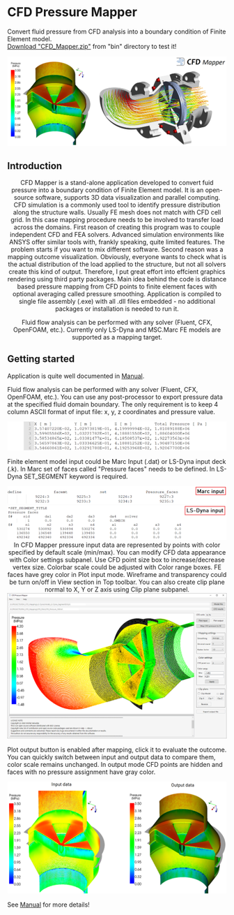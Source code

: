 # CFD Pressure Mapper

Convert fluid pressure from CFD analysis into a boundary condition of Finite Element model.\
[Download "CFD_Mapper.zip"](https://github.com/galuszkm/CFD_Mapper/raw/main/bin/CFD_Mapper.zip) from "bin" directory to test it!

<img src="https://github.com/galuszkm/CFD_Mapper/blob/main/other/Intro.png"/>

## Introduction

<center>
CFD Mapper is a stand-alone application developed to convert fuid pressure into a boundary condition of Finite Element model. It is an open-source software, supports 3D data visualization and parallel computing. 
CFD simulation is a commonly used tool to identify pressure distribution along the structure walls. Usually FE mesh does not match with CFD cell grid. In this case
mapping procedure needs to be involved to transfer load across the domains.
First reason of creating this program was to couple independent CFD and FEA solvers. Advanced simulation environments like ANSYS offer similar tools with, frankly speaking, quite limited features. The problem starts if you want to mix different software. Second reason was a mapping outcome visualization. Obviously, everyone wants to check what is the actual distribution of the load applied to the structure, but not all solvers create this kind of output. Therefore, I put great effort into effcient graphics rendering using third party packages.
Main idea behind the code is distance based pressure mapping from CFD points to finite element faces with optional averaging called pressure smoothing. Application is compiled to single file assembly (.exe) with all .dll files embedded - no additional packages or installation is needed to run it.

Fluid flow analysis can be performed with any solver (Fluent, CFX, OpenFOAM, etc.). Currently only LS-Dyna and MSC.Marc FE models are supported as a mapping target.
</center>

## Getting started

Application is quite well documented in [Manual](https://github.com/galuszkm/CFD_Mapper/blob/main/doc/CFD_Mapper_Doc.pdf).

Fluid flow analysis can be performed with any solver (Fluent, CFX, OpenFOAM, etc.). You can use any post-processor to export pressure data at the specified fluid domain boundary. The only requirement is to keep 4 column ASCII format of input file: x, y, z coordinates and pressure value.

<img src="https://github.com/galuszkm/CFD_Mapper/blob/main/other/CFD_Format.PNG"/>

Finite element model input could be Marc Input (.dat) or LS-Dyna input deck (.k). In Marc set of faces called "Pressure faces" needs to be defined. In LS-Dyna SET_SEGMENT keyword is required.

<img src="https://github.com/galuszkm/CFD_Mapper/blob/main/other/Marc_input.PNG"/>
<img src="https://github.com/galuszkm/CFD_Mapper/blob/main/other/LsDyna_input.PNG"/>

<center>
In CFD Mapper pressure input data are represented by points with color specified by default scale (min/max). You can modify CFD data appearance with Color settings subpanel. Use CFD point size box to increase/decrease vertex size. Colorbar scale could be adjusted with Color range boxes.
FE faces have grey color in Plot input mode. Wireframe and transparency could be turn on/off in View section in Top toolbar. You can also create clip plane normal to X, Y or Z axis using Clip plane subpanel.
</center>

<img src="https://github.com/galuszkm/CFD_Mapper/blob/main/other/GUI.PNG">

Plot output button is enabled after mapping, click it to evaluate the outcome. You can quickly switch between input and output data to compare them, color scale remains unchanged. In output mode CFD points are hidden and faces with no pressure assignment have gray color.

<img src="https://github.com/galuszkm/CFD_Mapper/blob/main/other/Input_Output.png">

See [Manual](https://github.com/galuszkm/CFD_Mapper/blob/main/doc/CFD_Mapper_Doc.pdf) for more details!
